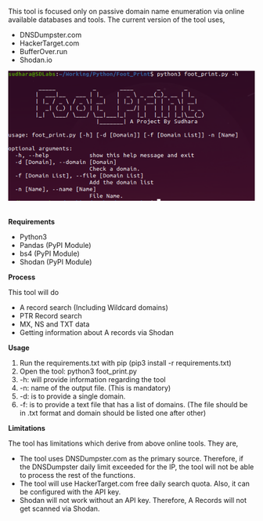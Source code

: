 This tool is focused only on passive domain name enumeration via online available databases and tools. The current version of the tool uses,
 - DNSDumpster.com 
 - HackerTarget.com
 - BufferOver.run
 - Shodan.io

<div><img style='text-align:center;' src='./images/a.png'/></div>
<br>

**Requirements**

 - Python3
 - Pandas (PyPI Module)
 - bs4 (PyPI Module)
 - Shodan (PyPI Module)

**Process**

This tool will do 

 - A record search (Including Wildcard domains)
 - PTR Record search 
 - MX, NS and TXT data 
 - Getting information about A records via Shodan
 
 **Usage**

 1. Run the requirements.txt with pip (pip3 install -r requirements.txt)
 2. Open the tool: python3 foot_print.py
 3. -h: will provide information regarding the tool
 4. -n: name of the output file. (This is mandatory)
 5. -d: is to provide a single domain.
 6. -f: is to provide a text file that has a list of domains. (The file should be in .txt format and domain should be listed one after other)


**Limitations**

The tool has limitations which derive from above online tools. They are,
 
 - The tool uses DNSDumpster.com as the primary source. Therefore, if the DNSDumpster daily limit exceeded for the IP, the tool will not be able to process the rest of the functions. 
 - The tool will use HackerTarget.com free daily search quota. Also, it can be configured with the API key.
 - Shodan will not work without an API key. Therefore, A Records will not get scanned via Shodan.




